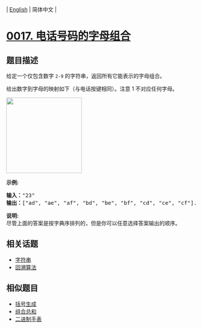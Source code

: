 
| [English](README_EN.md) | 简体中文 |

# [0017. 电话号码的字母组合](https://leetcode-cn.com/problems/letter-combinations-of-a-phone-number/)

## 题目描述

<p>给定一个仅包含数字&nbsp;<code>2-9</code>&nbsp;的字符串，返回所有它能表示的字母组合。</p>

<p>给出数字到字母的映射如下（与电话按键相同）。注意 1 不对应任何字母。</p>

<p><img src="https://assets.leetcode-cn.com/aliyun-lc-upload/original_images/17_telephone_keypad.png" style="width: 200px;"></p>

<p><strong>示例:</strong></p>

<pre><strong>输入：</strong>&quot;23&quot;
<strong>输出：</strong>[&quot;ad&quot;, &quot;ae&quot;, &quot;af&quot;, &quot;bd&quot;, &quot;be&quot;, &quot;bf&quot;, &quot;cd&quot;, &quot;ce&quot;, &quot;cf&quot;].
</pre>

<p><strong>说明:</strong><br>
尽管上面的答案是按字典序排列的，但是你可以任意选择答案输出的顺序。</p>


## 相关话题

- [字符串](https://leetcode-cn.com/tag/string)
- [回溯算法](https://leetcode-cn.com/tag/backtracking)

## 相似题目

- [括号生成](../generate-parentheses/README.md)
- [组合总和](../combination-sum/README.md)
- [二进制手表](../binary-watch/README.md)
